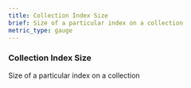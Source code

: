 ```yaml
---
title: Collection Index Size
brief: Size of a particular index on a collection
metric_type: gauge
---
```


### Collection Index Size

Size of a particular index on a collection
